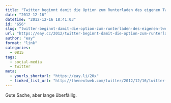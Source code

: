 ```yaml
---
title: "Twitter beginnt damit die Option zum Runterladen des eigenen Tweet-Archivs freizuschalten"
date: "2012-12-16"
datetime: "2012-12-16 18:41:03"
id: "656"
slug: "twitter-beginnt-damit-die-option-zum-runterladen-des-eigenen-tweet-archivs-freizuschaufeln"
url: "https://eay.cc/2012/twitter-beginnt-damit-die-option-zum-runterladen-des-eigenen-tweet-archivs-freizuschaufeln/"
author: "eay"
format: "link"
categories:
  - 0815
tags:
  - social-media
  - twitter
meta:
  - yourls_shorturl: "https://eay.li/20x"
  - linked_list_url: "http://thenextweb.com/twitter/2012/12/16/twitter-has-started-rolling-out-the-option-to-download-all-your-tweets/"
---
```


Gute Sache, aber lange überfällig.
